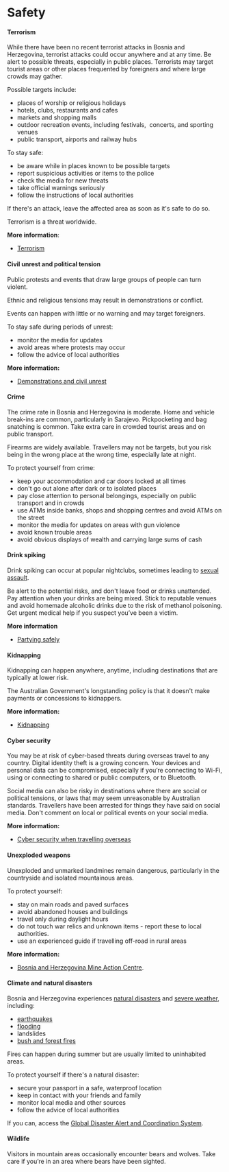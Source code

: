 # Safety

#### Terrorism

While there have been no recent terrorist attacks in Bosnia and Herzegovina, terrorist attacks could occur anywhere and at any time. Be alert to possible threats, especially in public places. Terrorists may target tourist areas or other places frequented by foreigners and where large crowds may gather.

Possible targets include:

* places of worship or religious holidays
* hotels, clubs, restaurants and cafes
* markets and shopping malls
* outdoor recreation events, including festivals,  concerts, and sporting venues
* public transport, airports and railway hubs

To stay safe:

* be aware while in places known to be possible targets
* report suspicious activities or items to the police
* check the media for new threats
* take official warnings seriously
* follow the instructions of local authorities

If there's an attack, leave the affected area as soon as it's safe to do so.

Terrorism is a threat worldwide.

**More information**:

* [Terrorism](/before-you-go/safety/terrorism "Terrorism")

#### Civil unrest and political tension

Public protests and events that draw large groups of people can turn violent.

Ethnic and religious tensions may result in demonstrations or conflict.

Events can happen with little or no warning and may target foreigners.

To stay safe during periods of unrest:

* monitor the media for updates
* avoid areas where protests may occur
* follow the advice of local authorities

**More information:**

* [Demonstrations and civil unrest](/news-and-updates/demonstrations-and-unrest "Demonstrations and unrest")

#### Crime

The crime rate in Bosnia and Herzegovina is moderate. Home and vehicle break-ins are common, particularly in Sarajevo. Pickpocketing and bag snatching is common. Take extra care in crowded tourist areas and on public transport.

Firearms are widely available. Travellers may not be targets, but you risk being in the wrong place at the wrong time, especially late at night.

To protect yourself from crime:

* keep your accommodation and car doors locked at all times
* don't go out alone after dark or to isolated places
* pay close attention to personal belongings, especially on public transport and in crowds
* use ATMs inside banks, shops and shopping centres and avoid ATMs on the street
* monitor the media for updates on areas with gun violence
* avoid known trouble areas
* avoid obvious displays of wealth and carrying large sums of cash

#### Drink spiking

Drink spiking can occur at popular nightclubs, sometimes leading to [sexual assault](/before-you-go/safety/sexual-assault "Reducing the risk of sexual assault and harassment").

Be alert to the potential risks, and don't leave food or drinks unattended. Pay attention when your drinks are being mixed. Stick to reputable venues and avoid homemade alcoholic drinks due to the risk of methanol poisoning. Get urgent medical help if you suspect you’ve been a victim.

**More information**

* [Partying safely](/before-you-go/safety/partying "Partying safely")

#### Kidnapping

Kidnapping can happen anywhere, anytime, including destinations that are typically at lower risk.

The Australian Government's longstanding policy is that it doesn't make payments or concessions to kidnappers.

**More information:**

* [Kidnapping](/before-you-go/safety/kidnapping "Reducing the risk of kidnapping")

#### Cyber security

You may be at risk of cyber-based threats during overseas travel to any country. Digital identity theft is a growing concern. Your devices and personal data can be compromised, especially if you’re connecting to Wi-Fi, using or connecting to shared or public computers, or to Bluetooth.

Social media can also be risky in destinations where there are social or political tensions, or laws that may seem unreasonable by Australian standards. Travellers have been arrested for things they have said on social media. Don't comment on local or political events on your social media.

**More information:**

* [Cyber security when travelling overseas](/before-you-go/staying-safe/cyber-security "Cyber security when travelling overseas")

#### Unexploded weapons

Unexploded and unmarked landmines remain dangerous, particularly in the countryside and isolated mountainous areas.

To protect yourself:

* stay on main roads and paved surfaces
* avoid abandoned houses and buildings
* travel only during daylight hours
* do not touch war relics and unknown items - report these to local authorities.
* use an experienced guide if travelling off-road in rural areas

**More information:**

* [Bosnia and Herzegovina Mine Action Centre](http://www.bhmac.org/?lang=en).

#### Climate and natural disasters

Bosnia and Herzegovina experiences [natural disasters](/before-you-go/safety/natural-disasters "Staying safe when there's a natural disaster") and [severe weather](/before-you-go/safety/severe-weather "Severe weather"), including:

* [earthquakes](/before-you-go/safety/earthquakes-tsunamis "Earthquakes and tsunamis")
* [flooding](https://www.smartraveller.gov.au/before-you-go/safety/natural-disasters)
* landslides
* [bush and forest fires](https://www.smartraveller.gov.au/before-you-go/safety/natural-disasters)

Fires can happen during summer but are usually limited to uninhabited areas.

To protect yourself if there's a natural disaster:

* secure your passport in a safe, waterproof location
* keep in contact with your friends and family
* monitor local media and other sources
* follow the advice of local authorities

If you can, access the [Global Disaster Alert and Coordination System](http://gdacs.org/).

#### Wildlife

Visitors in mountain areas occasionally encounter bears and wolves. Take care if you’re in an area where bears have been sighted.